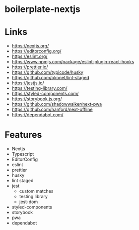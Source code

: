 # boilerplate-nextjs

# Links
- https://nextjs.org/
- https://editorconfig.org/
- https://eslint.org/
- https://www.npmjs.com/package/eslint-plugin-react-hooks
- https://prettier.io/
- https://github.com/typicode/husky
- https://github.com/okonet/lint-staged
- https://jestjs.io/
- https://testing-library.com/
- https://styled-components.com/
- https://storybook.js.org/
- https://github.com/shadowwalker/next-pwa
- https://github.com/hanford/next-offline
- https://dependabot.com/


# Features
- Nextjs
- Typescript
- EditorConfig
- eslint
- prettier
- husky
- lint staged
- jest
  - custom matches
  - testing library
  - jest-dom
- styled-components
- storybook
- pwa
- dependabot